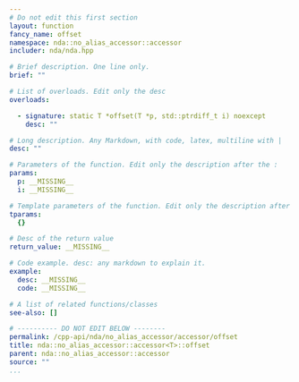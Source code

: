 ```yaml
---
# Do not edit this first section
layout: function
fancy_name: offset
namespace: nda::no_alias_accessor::accessor
includer: nda/nda.hpp

# Brief description. One line only.
brief: ""

# List of overloads. Edit only the desc
overloads:

  - signature: static T *offset(T *p, std::ptrdiff_t i) noexcept
    desc: ""

# Long description. Any Markdown, with code, latex, multiline with |
desc: ""

# Parameters of the function. Edit only the description after the :
params:
  p: __MISSING__
  i: __MISSING__

# Template parameters of the function. Edit only the description after the :
tparams:
  {}

# Desc of the return value
return_value: __MISSING__

# Code example. desc: any markdown to explain it.
example:
  desc: __MISSING__
  code: __MISSING__

# A list of related functions/classes
see-also: []

# ---------- DO NOT EDIT BELOW --------
permalink: /cpp-api/nda/no_alias_accessor/accessor/offset
title: nda::no_alias_accessor::accessor<T>::offset
parent: nda::no_alias_accessor::accessor
source: ""
...
```


